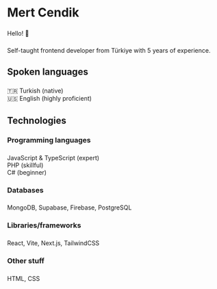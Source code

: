 <h1 align="left">Mert Cendik</h1>

###

<p align="left">Hello! 👋</p>

###

<p align="left">Self-taught frontend developer from Türkiye with 5 years of experience.</p>

###

<h2 align="left">Spoken languages</h2>

###

<p align="left">🇹🇷 Turkish (native)<br>🇺🇸 English (highly proficient)</p>

###

<h2 align="left">Technologies</h2>

###

<h3 align="left">Programming languages</h3>

###

<p align="left">JavaScript & TypeScript (expert)<br>PHP (skillful)<br>C# (beginner)</p>

###

<h3 align="left">Databases</h3>

###

<p align="left">MongoDB, Supabase, Firebase, PostgreSQL</p>

###

<h3 align="left">Libraries/frameworks</h3>

###

<p align="left">React, Vite, Next.js, TailwindCSS</p>

###

<h3 align="left">Other stuff</h3>

###

<p align="left">HTML, CSS</p>

###
